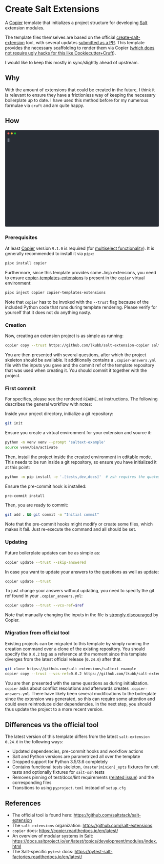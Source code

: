 # Create Salt Extensions

A [Copier](https://github.com/copier-org/copier) template that initializes a project structure for developing [Salt](https://github.com/saltstack/salt) extension modules.

The template files themselves are based on the official [create-salt-extension](https://github.com/saltstack/salt-extension) tool, with several updates [submitted as a PR](https://github.com/saltstack/salt-extension/pull/42). This template provides the necessary scaffolding to render them via Copier ([which does not require ugly hacks for this like Cookiecutter+Cruft](https://github.com/lkubb/salt-extension-cookiecutter/)).

I would like to keep this mostly in sync/slightly ahead of upstream.

## Why
With the amount of extensions that could be created in the future, I think it is relevant to ensure they have a frictionless way of keeping the necessary boilerplate up to date. I have used this method before for my numerous formulae via `cruft` and am quite happy.

## How

![Preview](./docs/rec.svg)

### Prerequisites
At least [Copier](https://copier.readthedocs.io/en/latest/) version `9.1.0` is required (for [multiselect functionality](https://github.com/copier-org/copier/pull/1386)). It is generally recommended to install it via `pipx`:

```bash
pipx install copier
```

Furthermore, since this template provides some Jinja extensions, you need to ensure [copier-templates-extensions](https://github.com/copier-org/copier-templates-extensions) is present in the `copier` virtual environment:

```bash
pipx inject copier copier-templates-extensions
```

Note that `copier` has to be invoked with the `--trust` flag because of the included Python code that runs during template rendering. Please verify for yourself that it does not do anything nasty.

### Creation
Now, creating an extension project is as simple as running:

```bash
copier copy --trust https://github.com/lkubb/salt-extension-copier saltext-example
```

You are then presented with several questions, after which the project skeleton should be available. It additionally contains a `.copier-answers.yml` file with the inputs you gave and the commit ref of the template repository that was used when creating it. You should commit it together with the project.

### First commit
For specifics, please see the rendered `README.md` instructions. The following describes the general workflow with notes:

Inside your project directory, initialize a git repository:

```bash
git init
```

Ensure you create a virtual environment for your extension and source it:

```bash
python -m venv venv --prompt 'saltext-example'
source venv/bin/activate
```

Then, install the project inside the created environment in editable mode. This needs to be run inside a git repository, so ensure you have initialized it at this point:

```bash
python -m pip install -e '.[tests,dev,docs]'  # zsh requires the quotes
```

Ensure the pre-commit hook is installed:

```bash
pre-commit install
```

Then, you are ready to commit:

```bash
git add . && git commit -m "Initial commit"
```

Note that the pre-commit hooks might modify or create some files, which makes it fail. Just re-execute the command and all should be set.

### Updating
Future boilerplate updates can be as simple as:

```bash
copier update --trust --skip-answered
```

In case you want to update your answers to the questions as well as update:

```bash
copier update --trust
```

To just change your answers without updating, you need to specify the git ref found in your `.copier_answers.yml`:

```bash
copier update --trust --vcs-ref=$ref
```

Note that manually changing the inputs in the file is [strongly discouraged](https://copier.readthedocs.io/en/latest/updating/#never-change-the-answers-file-manually) by Copier.

### Migration from official tool
Existing projects can be migrated to this template by simply running the creation command over a clone of the existing repository. You should specify the `0.0.2` tag as a reference at the moment since this template diverges from the latest official release (`0.24.0`) after that.

```bash
git clone https://github.com/salt-extensions/saltext-example
copier copy --trust --vcs-ref=0.0.2 https://github.com/lkubb/salt-extension-copier saltext-example
```

You are then presented with the same questions as during initialization. `copier` asks about conflict resolutions and afterwards creates `.copier-answers.yml`. There have likely been several modifications to the boilerplate since the extension was generated, so this can require some attention and could even reintroduce older dependencies. In the next step, you should thus update the project to a more recent version.

## Differences vs the official tool
The latest version of this template differs from the latest `salt-extension 0.24.0` in the following ways:
* Updated dependencies, pre-commit hooks and workflow actions
* Salt and Python versions are parametrized all over the template
* Dropped support for Python 3.5/3.6 completely
* Contains functional tests skeleton, `(master|minion)_opts` fixtures for unit tests and optionally fixtures for `salt-ssh` tests
* Removes pinning of test/docs/lint requirements ([related issue](https://github.com/saltstack/salt-extension/issues/41)) and the corresponding files
* Transitions to using `pyproject.toml` instead of `setup.cfg`

## References
* The official tool is found here: https://github.com/saltstack/salt-extension
* The `salt-extensions` organization: https://github.com/salt-extensions
* `copier` docs: https://copier.readthedocs.io/en/latest/
* An overview of modular systems in Salt: https://docs.saltproject.io/en/latest/topics/development/modules/index.html
* The Salt-specific `pytest` docs: https://pytest-salt-factories.readthedocs.io/en/latest/
